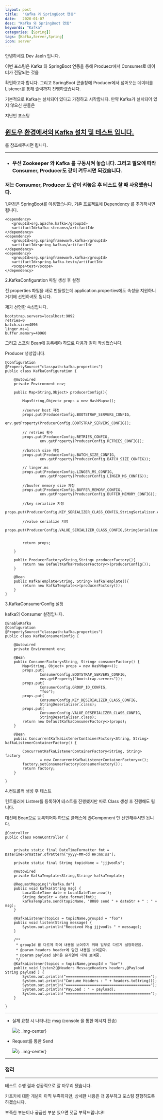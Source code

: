 ```yaml
---
layout: post
title:  "Kafka 와 SpringBoot 연동"
date:   2020-01-07
desc: "Kafka 와 SpringBoot 연동"
keywords: "Kafka"
categories: [Spring]]
tags: [Kafka,Server,Spring]
icon: server
---
```

안녕하세요 Dev JaeIn 입니다.

이번 포스팅은 Kafka 와 SpringBoot 연동을 통해 Produecr에서 Consumer로 데이터가 전달되는 것을

확인하고자 합니다. 그리고 SpringBoot 콘솔창에 Producer에서 넘어오는 데이터를 Listener를 통해 출력까지 진행하겠습니다.

기본적으로 Kafka는 설치되어 있다고 가정하고 시작합니다. 만약 Kafka가 설치되어 있지 않으신 분들은

지난번 포스팅 

## [윈도우 환경에서의 Kafka 설치 및 테스트 입니다.](https://jjjwodls.github.io/etc/2020/01/07/01-Kafka-Setup.html)

를 참조해주시면 됩니다.

***


* ### 우선 Zookeeper 와 Kafka 를 구동시켜 놓습니다. 그리고 필요에 따라 Consumer, Producer도 같이 켜두시면 되겠습니다.
  
### 저는 Consumer, Producer 도 같이 켜놓은 후 테스트 할 때 사용했습니다.
  

1.환경은 SpringBoot를 이용했습니다. 기존 프로젝트에 Dependency 를 추가하시면 됩니다. 

```
<dependency>
   <groupId>org.apache.kafka</groupId>
   <artifactId>kafka-streams</artifactId>
</dependency>
<dependency>
   <groupId>org.springframework.kafka</groupId>
   <artifactId>spring-kafka</artifactId>
</dependency>
<dependency>
   <groupId>org.springframework.kafka</groupId>
   <artifactId>spring-kafka-test</artifactId>
   <scope>test</scope>
</dependency>
```

2.KafkaConfiguration 파일 생성 후 설정

전 properties 파일을 새로 만들었는데 application.properties에도 속성을 지원하니 거기에 선언하셔도 됩니다.

제가 선언한 속성입니다.

```
bootstrap.servers=localhost:9092
retries=0
batch.size=4096
linger.ms=1
buffer.memory=40960
```

그리고 스프링 Bean에 등록해야 하므로 다음과 같이 작성했습니다.

Producer 생성입니다.

```
@Configuration
@PropertySource("classpath:kafka.properties")
public class KafkaConfiguration {
	
	@Autowired
	private Environment env;
	
	public Map<String,Object> producerConfig(){
		
		Map<String,Object> props = new HashMap<>();
		
		//server host 지정
		props.put(ProducerConfig.BOOTSTRAP_SERVERS_CONFIG,
				env.getProperty(ProducerConfig.BOOTSTRAP_SERVERS_CONFIG));
		
		// retries 횟수
		props.put(ProducerConfig.RETRIES_CONFIG,
				env.getProperty(ProducerConfig.RETRIES_CONFIG));
		
		//batcch size 지정
		props.put(ProducerConfig.BATCH_SIZE_CONFIG,
				env.getProperty(ProducerConfig.BATCH_SIZE_CONFIG));
		
		// linger.ms 
		props.put(ProducerConfig.LINGER_MS_CONFIG,
				env.getProperty(ProducerConfig.LINGER_MS_CONFIG));
		
		//buufer memory size 지정
		props.put(ProducerConfig.BUFFER_MEMORY_CONFIG,
				env.getProperty(ProducerConfig.BUFFER_MEMORY_CONFIG));
		
		//key serialize 지정
		props.put(ProducerConfig.KEY_SERIALIZER_CLASS_CONFIG,StringSerializer.class);
		
		//value serialize 지정
		props.put(ProducerConfig.VALUE_SERIALIZER_CLASS_CONFIG,StringSerializer.class);
		
		
		return props;
		
	}
	
	public ProducerFactory<String,String> producerFactory(){
		return new DefaultKafkaProducerFactory<>(producerConfig());
	}
	
	@Bean
	public KafkaTemplate<String, String> kafkaTemplate(){
		return new KafkaTemplate<>(producerFactory());
	}
}
```

3.KafkaConsumerConfig 설정

kafka의 Consumer 설정입니다.

```
@EnableKafka
@Configuration
@PropertySource("classpath:kafka.properties")
public class KafkaConsumerConfig {

	@Autowired
	private Environment env;
	
	@Bean
    public ConsumerFactory<String, String> consumerFactory() {
        Map<String, Object> props = new HashMap<>();
        props.put(
                ConsumerConfig.BOOTSTRAP_SERVERS_CONFIG,
                env.getProperty("bootstrap.servers"));
        props.put(
                ConsumerConfig.GROUP_ID_CONFIG,
                "foo");
        props.put(
                ConsumerConfig.KEY_DESERIALIZER_CLASS_CONFIG,
                StringDeserializer.class);
        props.put(
                ConsumerConfig.VALUE_DESERIALIZER_CLASS_CONFIG,
                StringDeserializer.class);
        return new DefaultKafkaConsumerFactory<>(props);
    }
 
    @Bean
    public ConcurrentKafkaListenerContainerFactory<String, String> kafkaListenerContainerFactory() {
 
        ConcurrentKafkaListenerContainerFactory<String, String> factory
                = new ConcurrentKafkaListenerContainerFactory<>();
        factory.setConsumerFactory(consumerFactory());
        return factory;
    }
	
}
```

4.컨트롤러 생성 후 테스트

컨트롤러에 Listner를 등록하여 테스트를 진행했지만 따로 Class 생성 후 진행해도 됩니다.

대신에 Bean으로 등록되어야 하므로 클래스에 @Component 만 선언해주시면 됩니다.

```
@Controller
public class HomeController {
	
	
	private static final DateTimeFormatter fmt = DateTimeFormatter.ofPattern("yyyy-MM-dd HH:mm:ss");
	
	private static final String topicName = "jjjwodls";
	
	@Autowired
    private KafkaTemplate<String,String> kafkaTemplate;
	
	@RequestMapping("/kafka.do")
	public void kafka(String msg) {
		LocalDateTime date = LocalDateTime.now();
		String dateStr = date.format(fmt);
		kafkaTemplate.send(topicName, "8080 send " + dateStr + " : " + msg);
	}
	
	@KafkaListener(topics = topicName,groupId = "foo")
	public void listen(String message) {
		System.out.println("Received Msg jjjwodls " + message);
	}
	
	/**
	 * groupId 를 다르게 하여 내용을 보여주기 위해 일부로 다르게 설정하였음.
	 * @param headers header에 담긴 내용을 보여준다.
	 * @param payload 넘어온 문자열에 대해 보여줌.
	 */
	@KafkaListener(topics = topicName,groupId = "bar")
	public void listen2(@Headers MessageHeaders headers,@Payload String payload ) {
		System.out.println("=======================================");
		System.out.println("Consume Headers : " + headers.toString());
		System.out.println("=======================================");
		System.out.println("PayLoad : " + payload);
		System.out.println("=======================================");
	}
	
}
```

***

* 실제 요청 시 나타나는 msg (console 을 통한 메시지 전송)
  
  ![](/assets/img/blog/2020-01-07-02-Kafka-Spring-Connect/2020-01-07-18-10-27.png){: .img-center} 

* Request를 통한 Send
  
  ![](/assets/img/blog/2020-01-07-02-Kafka-Spring-Connect/2020-01-07-18-12-27.png){: .img-center}


***  

### 정리

*** 

테스트 수행 결과 성공적으로 잘 마무리 됐습니다. 

카프카에 대한 개념이 아직 부족하지만, 상세한 내용은 더 공부하고 포스팅 진행하도록 하겠습니다.

부족한 부분이나 궁금한 부분 있으면 댓글 부탁드립니다!!



